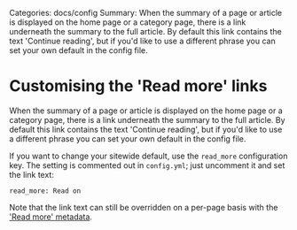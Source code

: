 Categories: docs/config
Summary: When the summary of a page or article is displayed on the home page or a category page, there is a link underneath the summary to the full article. By default this link contains the text 'Continue reading', but if you'd like to use a different phrase you can set your own default in the config file.

# Customising the 'Read more' links

When the summary of a page or article is displayed on the home page or a
category page, there is a link underneath the summary to the full
article. By default this link contains the text 'Continue reading', but
if you'd like to use a different phrase you can set your own default in
the config file.

If you want to change your sitewide default, use the `read_more`
configuration key. The setting is commented out in `config.yml`; just
uncomment it and set the link text:

    read_more: Read on

Note that the link text can still be overridden on a per-page basis with
the ['Read more' metadata][meta].

[meta]: /docs/creating-content/metadata-reference#read_more
